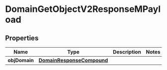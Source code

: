 

# DomainGetObjectV2ResponseMPayload

## Properties

Name | Type | Description | Notes
------------ | ------------- | ------------- | -------------
**objDomain** | [**DomainResponseCompound**](DomainResponseCompound.md) |  | 




